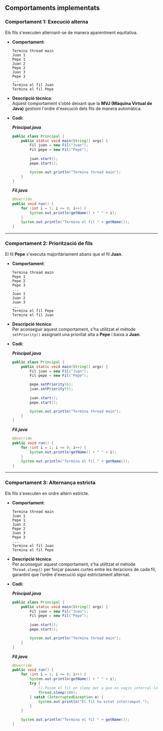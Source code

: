 
## **Comportaments implementats**

### **Comportament 1: Execució alterna**
Els fils s'executen alternant-se de manera aparentment equitativa.

- **Comportament**:  
  ```  
  Termina thread main  
  Juan 1  
  Pepe 1  
  Juan 2  
  Pepe 2  
  Juan 3  
  Pepe 3  
  ...  
  Termina el fil Juan  
  Termina el fil Pepe  
  ```  


- **Descripció tècnica**:  
Aquest comportament s'obté deixant que la **MVJ (Màquina Virtual de Java)** gestioni l'ordre d'execució dels fils de manera automàtica. 

- **Codi:**

    ***Principal.java***
    ``` java
    public class Principal {
        public static void main(String[] args) {
            Fil juan = new Fil("Juan");
            Fil pepe = new Fil("Pepe");
            
            juan.start();
            pepe.start();

            System.out.println("Termina thread main");
        }
    }
    ```

    ***Fil.java***
    ``` java
    @Override
    public void run() {
        for (int i = 1; i <= 9; i++) {
            System.out.println(getName() + " " + i);
        }
        System.out.println("Termina el fil " + getName());
    }
    ```
---

### **Comportament 2: Priorització de fils**
El fil **Pepe** s'executa majoritàriament abans que el fil **Juan**.

- **Comportament**:  
  ```  
  Termina thread main  
  Pepe 1  
  Pepe 2  
  Pepe 3  
  ...  
  Juan 1  
  Juan 2  
  Juan 3  
  ...  
  Termina el fil Pepe  
  Termina el fil Juan  
  ```  

- **Descripció tècnica**:  
  Per aconseguir aquest comportament, s'ha utilitzat el mètode `setPriority()` assignant una prioritat alta a **Pepe** i baixa a **Juan**.

- **Codi:**

    ***Principal.java***
    ``` java
    public class Principal {
        public static void main(String[] args) {
            Fil juan = new Fil("Juan");
            Fil pepe = new Fil("Pepe");

            pepe.setPriority(6);
            juan.setPriority(5);
            
            juan.start();
            pepe.start();

            System.out.println("Termina thread main");
        }
    }
    ```

    ***Fil.java***
    ``` java
    @Override
    public void run() {
        for (int i = 1; i <= 9; i++) {
            System.out.println(getName() + " " + i);
        }
        System.out.println("Termina el fil " + getName());
    }
    ```
---

### **Comportament 3: Alternança estricta**
Els fils s'executen en ordre altern estricte.

- **Comportament**:  
  ```  
  Termina thread main  
  Juan 1  
  Pepe 1  
  Juan 2  
  Pepe 2  
  Juan 3  
  Pepe 3  
  ...  
  Termina el fil Juan  
  Termina el fil Pepe  
  ```  

- **Descripció tècnica**:  
  Per aconseguir aquest comportament, s’ha utilitzat el mètode `Thread.sleep()` per forçar pauses curtes entre les iteracions de cada fil, garantint que l’ordre d'execució sigui estrictament alternat.

- **Codi:**

    ***Principal.java***
    ``` java
    public class Principal {
        public static void main(String[] args) {
            Fil juan = new Fil("Juan");
            Fil pepe = new Fil("Pepe");
            
            juan.start();
            pepe.start();

            System.out.println("Termina thread main");
        }
    }
    ```

    ***Fil.java***
    ``` java
    @Override
    public void run() {
        for (int i = 1; i <= 9; i++) {
            System.out.println(getName() + " " + i);
            try {
                // Posem el fil en sleep per a que es vagin intercal·lant
                Thread.sleep(100);
            } catch (InterruptedException e) {
                System.out.println("El fil ha estat interromput.");
            }
        }
        
        System.out.println("Termina el fil " + getName());
    }
    ```